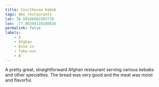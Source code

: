 ```yaml
---
title: Courthouse Kabob
tags: dmv_restaurants
lat: 38.89186602303778
lon: -77.08394110180836
permalink: false
labels:
    - $
    - Afghan
    - Dine-in
    - Take-out
    - B
---
```


A pretty great, straightforward Afghan restaurant serving various kebabs and other specialties. The bread was very good and the meat was moist and flavorful.